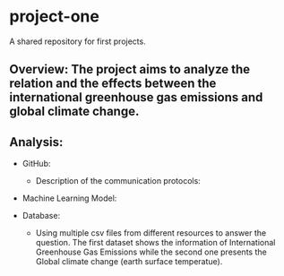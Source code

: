 # project-one
A shared repository for first projects.

## Overview: The project aims to analyze the relation and the effects between the international greenhouse gas emissions and global climate change. 

## Analysis:

- GitHub:
  - Description of the communication protocols:

- Machine Learning Model: 

- Database:
  - Using multiple csv files from different resources to answer the question. The first dataset shows the information of International Greenhouse Gas Emissions while the second one presents the Global climate change (earth surface temperatue).
